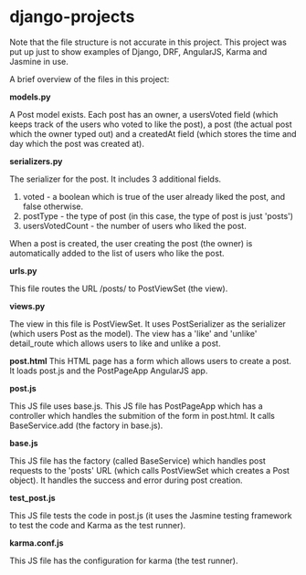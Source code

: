 # django-projects

Note that the file structure is not accurate in this project. This project was put up just to show examples of Django, DRF, AngularJS, Karma and Jasmine in use.

A brief overview of the files in this project:

**models.py**

A Post model exists. Each post has an owner, a usersVoted field (which keeps track of the users who voted to like the post), a post (the actual post which the owner typed out) and a createdAt field (which stores the time and day which the post was created at).

**serializers.py**

The serializer for the post. It includes 3 additional fields.
1) voted - a boolean which is true of the user already liked the post, and false otherwise.
2) postType - the type of post (in this case, the type of post is just 'posts')
3) usersVotedCount - the number of users who liked the post.

When a post is created, the user creating the post (the owner) is automatically added to the list of users who like the post.

**urls.py**

This file routes the URL /posts/ to PostViewSet (the view).

**views.py**

The view in this file is PostViewSet. It uses PostSerializer as the serializer (which users Post as the model). The view has a 'like' and 'unlike' detail_route which allows users to like and unlike a post.

**post.html**
This HTML page has a form which allows users to create a post. It loads post.js and the PostPageApp AngularJS app.

**post.js**

This JS file uses base.js. This JS file has PostPageApp which has a controller which handles the submition of the form in post.html. It calls BaseService.add (the factory in base.js).

**base.js**

This JS file has the factory (called BaseService) which handles post requests to the 'posts' URL (which calls PostViewSet which creates a Post object). It handles the success and error during post creation.


**test_post.js**

This JS file tests the code in post.js (it uses the Jasmine testing framework to test the code and Karma as the test runner).

**karma.conf.js**

This JS file has the configuration for karma (the test runner).
